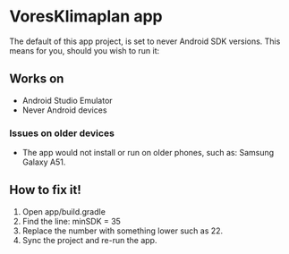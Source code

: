 # VoresKlimaplan app

The default of this app project, is set to never Android SDK versions.
This means for you, should you wish to run it:

## Works on
* Android Studio Emulator
* Never Android devices

### Issues on older devices 
* The app would not install or run on older phones, such as: Samsung Galaxy A51.

## How to fix it!
1. Open app/build.gradle
2. Find the line: 
minSDK = 35
3. Replace the number with something lower such as 22.
4. Sync the project and re-run the app.
